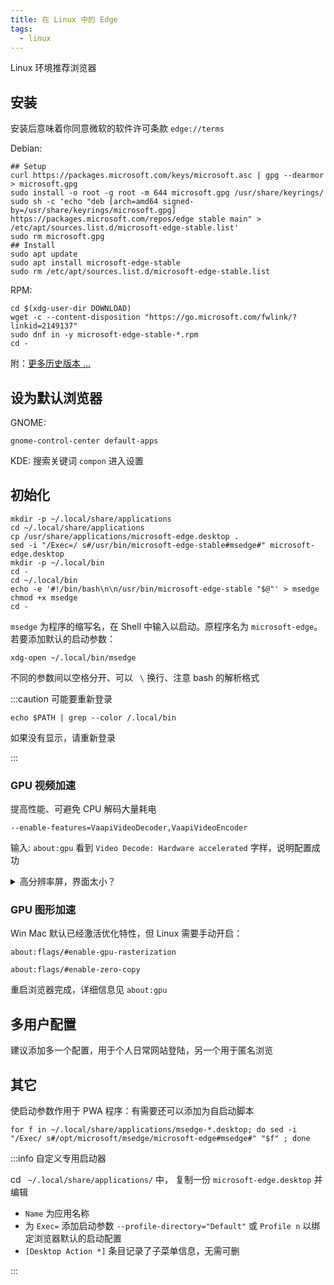 ```yaml
---
title: 在 Linux 中的 Edge
tags:
  - linux
---
```


Linux 环境推荐浏览器

## 安装

安装后意味着你同意微软的软件许可条款 `edge://terms`

Debian:

```shell
## Setup
curl https://packages.microsoft.com/keys/microsoft.asc | gpg --dearmor > microsoft.gpg
sudo install -o root -g root -m 644 microsoft.gpg /usr/share/keyrings/
sudo sh -c 'echo "deb [arch=amd64 signed-by=/usr/share/keyrings/microsoft.gpg] https://packages.microsoft.com/repos/edge stable main" > /etc/apt/sources.list.d/microsoft-edge-stable.list'
sudo rm microsoft.gpg
## Install
sudo apt update
sudo apt install microsoft-edge-stable
sudo rm /etc/apt/sources.list.d/microsoft-edge-stable.list
```

RPM:

```shell
cd $(xdg-user-dir DOWNLOAD)
wget -c --content-disposition "https://go.microsoft.com/fwlink/?linkid=2149137"
sudo dnf in -y microsoft-edge-stable-*.rpm
cd -
```

附：[更多历史版本 ...](https://packages.microsoft.com/yumrepos/edge/)

## 设为默认浏览器

GNOME:

    gnome-control-center default-apps

KDE: 搜索关键词 `compon` 进入设置

## 初始化

```shell
mkdir -p ~/.local/share/applications
cd ~/.local/share/applications
cp /usr/share/applications/microsoft-edge.desktop .
sed -i "/Exec=/ s#/usr/bin/microsoft-edge-stable#msedge#" microsoft-edge.desktop
mkdir -p ~/.local/bin
cd -
cd ~/.local/bin
echo -e '#!/bin/bash\n\n/usr/bin/microsoft-edge-stable "$@"' > msedge
chmod +x msedge
cd -
```

`msedge` 为程序的缩写名，在 Shell 中输入以启动。原程序名为 `microsoft-edge`。
若要添加默认的启动参数：

    xdg-open ~/.local/bin/msedge

不同的参数间以空格分开、可以 ` \` 换行、注意 bash 的解析格式

:::caution 可能要重新登录

    echo $PATH | grep --color /.local/bin

如果没有显示，请重新登录

:::

### GPU 视频加速

提高性能、可避免 CPU 解码大量耗电

    --enable-features=VaapiVideoDecoder,VaapiVideoEncoder

输入: `about:gpu` 看到 `Video Decode: Hardware accelerated` 字样，说明配置成功

<details className="let-details-to-gray">
  <summary>高分辨率屏，界面太小？</summary>

添加启动参数：

    --force-device-scale-factor=1.15

</details>

### GPU 图形加速

Win Mac 默认已经激活优化特性，但 Linux 需要手动开启：

```
about:flags/#enable-gpu-rasterization
```

```
about:flags/#enable-zero-copy
```

重启浏览器完成，详细信息见 `about:gpu`

## 多用户配置

建议添加多一个配置，用于个人日常网站登陆，另一个用于匿名浏览

## 其它

使启动参数作用于 PWA 程序：有需要还可以添加为自启动脚本

    for f in ~/.local/share/applications/msedge-*.desktop; do sed -i "/Exec/ s#/opt/microsoft/msedge/microsoft-edge#msedge#" "$f" ; done

:::info 自定义专用启动器

cd ` ~/.local/share/applications/` 中，
复制一份 `microsoft-edge.desktop` 并编辑

- `Name` 为应用名称
- 为 `Exec=` 添加启动参数 `--profile-directory="Default"` 或 `Profile n`
  以绑定浏览器默认的启动配置
- `[Desktop Action *]` 条目记录了子菜单信息，无需可删

:::

<!--
互斥 bug: https://bugs.chromium.org/p/chromium/issues/detail?id=910797
enable-features=UseOzonePlatform --ozone-platform=wayland
-->
